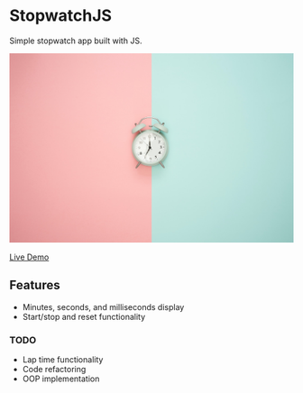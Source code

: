 # StopwatchJS

Simple stopwatch app built with JS. 

![Image Preview](bg.jpg)

[Live Demo](https://stopwatchapp.iamtowbee.repl.co/)

## Features

- Minutes, seconds, and milliseconds display
- Start/stop and reset functionality

### TODO
- Lap time functionality
- Code refactoring
- OOP implementation
